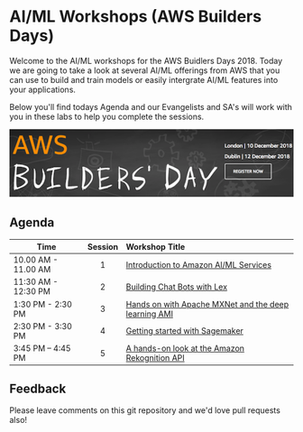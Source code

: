 # AI/ML Workshops (AWS Builders Days)

Welcome to the AI/ML workshops for the AWS Buidlers Days 2018. Today we are going to take a look at several AI/ML offerings from AWS that you can use to build and train models or easily intergrate AI/ML features into your applications.

Below you'll find todays Agenda and our Evangelists and SA's will work with you in these labs to help you complete the sessions.

![Builders Days 2018](./buildersday.png)

## Agenda

| Time | Session | Workshop Title |
|---|:---:|:---|
| 10.00 AM - 11.00 AM | 1 | [Introduction to Amazon AI/ML Services](https://github.com/drandrewkane/AI_ML_Workshops/tree/master/lab-1-Intro_to_Amazon_AI_ML) |
| 11:30 AM - 12:30 PM | 2 | [Building Chat Bots with Lex](https://github.com/drandrewkane/AI_ML_Workshops/tree/master/lab-2-Building_Chat_Bots_With_Lex) |
| 1:30 PM - 2:30 PM | 3 | [Hands on with Apache MXNet and the deep learning AMI](https://github.com/drandrewkane/AI_ML_Workshops/tree/master/lab-3-Hands_on_with_Apache_MXNet) |
| 2:30 PM - 3:30 PM	| 4 | [Getting started with Sagemaker](https://github.com/drandrewkane/AI_ML_Workshops/tree/master/lab-4-Getting_started_with_Sagemaker) |
| 3:45 PM – 4:45 PM	| 5 | [A hands-on look at the Amazon Rekognition API](https://github.com/drandrewkane/AI_ML_Workshops/tree/master/lab-5-Hands_on_with_Rekognition_API) |

## Feedback

Please leave comments on this git repository and we'd love pull requests also!

